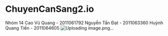 # ChuyenCanSang2.io
Nhóm 14
Cao Vũ Quang - 2011061792
Nguyễn Tấn Đạt - 2011063360
Huỳnh Quang Tiến - 2011064605
![Uploading image.png…]()
